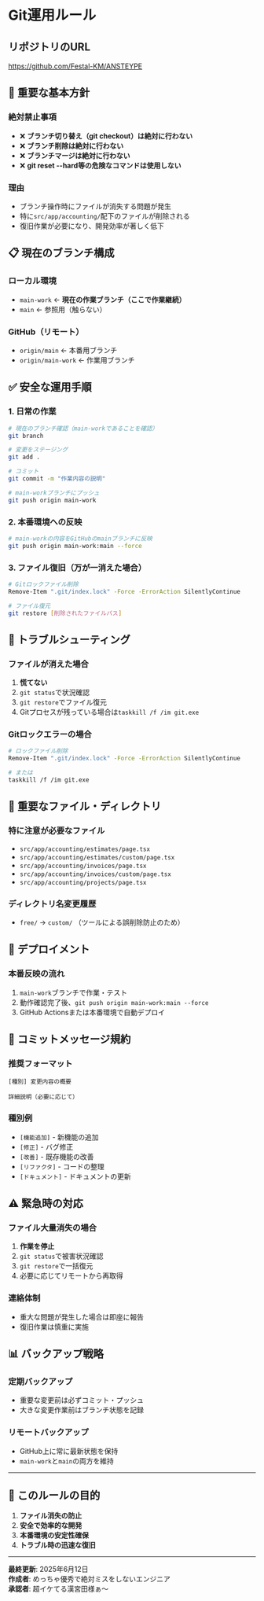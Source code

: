 # Git運用ルール

## リポジトリのURL
https://github.com/Festal-KM/ANSTEYPE

## 🚨 重要な基本方針

### **絶対禁止事項**
- ❌ **ブランチ切り替え（git checkout）は絶対に行わない**
- ❌ **ブランチ削除は絶対に行わない**
- ❌ **ブランチマージは絶対に行わない**
- ❌ **git reset --hard等の危険なコマンドは使用しない**

### **理由**
- ブランチ操作時にファイルが消失する問題が発生
- 特に`src/app/accounting/`配下のファイルが削除される
- 復旧作業が必要になり、開発効率が著しく低下

## 📋 現在のブランチ構成

### **ローカル環境**
- `main-work` ← **現在の作業ブランチ（ここで作業継続）**
- `main` ← 参照用（触らない）

### **GitHub（リモート）**
- `origin/main` ← 本番用ブランチ
- `origin/main-work` ← 作業用ブランチ

## ✅ 安全な運用手順

### **1. 日常の作業**
```bash
# 現在のブランチ確認（main-workであることを確認）
git branch

# 変更をステージング
git add .

# コミット
git commit -m "作業内容の説明"

# main-workブランチにプッシュ
git push origin main-work
```

### **2. 本番環境への反映**
```bash
# main-workの内容をGitHubのmainブランチに反映
git push origin main-work:main --force
```

### **3. ファイル復旧（万が一消えた場合）**
```bash
# Gitロックファイル削除
Remove-Item ".git/index.lock" -Force -ErrorAction SilentlyContinue

# ファイル復元
git restore [削除されたファイルパス]
```

## 🔧 トラブルシューティング

### **ファイルが消えた場合**
1. **慌てない**
2. `git status`で状況確認
3. `git restore`でファイル復元
4. Gitプロセスが残っている場合は`taskkill /f /im git.exe`

### **Gitロックエラーの場合**
```bash
# ロックファイル削除
Remove-Item ".git/index.lock" -Force -ErrorAction SilentlyContinue

# または
taskkill /f /im git.exe
```

## 📁 重要なファイル・ディレクトリ

### **特に注意が必要なファイル**
- `src/app/accounting/estimates/page.tsx`
- `src/app/accounting/estimates/custom/page.tsx`
- `src/app/accounting/invoices/page.tsx`
- `src/app/accounting/invoices/custom/page.tsx`
- `src/app/accounting/projects/page.tsx`

### **ディレクトリ名変更履歴**
- `free/` → `custom/` （ツールによる誤削除防止のため）

## 🚀 デプロイメント

### **本番反映の流れ**
1. `main-work`ブランチで作業・テスト
2. 動作確認完了後、`git push origin main-work:main --force`
3. GitHub Actionsまたは本番環境で自動デプロイ

## 📝 コミットメッセージ規約

### **推奨フォーマット**
```
[種別] 変更内容の概要

詳細説明（必要に応じて）
```

### **種別例**
- `[機能追加]` - 新機能の追加
- `[修正]` - バグ修正
- `[改善]` - 既存機能の改善
- `[リファクタ]` - コードの整理
- `[ドキュメント]` - ドキュメントの更新

## ⚠️ 緊急時の対応

### **ファイル大量消失の場合**
1. **作業を停止**
2. `git status`で被害状況確認
3. `git restore`で一括復元
4. 必要に応じてリモートから再取得

### **連絡体制**
- 重大な問題が発生した場合は即座に報告
- 復旧作業は慎重に実施

## 📊 バックアップ戦略

### **定期バックアップ**
- 重要な変更前は必ずコミット・プッシュ
- 大きな変更作業前はブランチ状態を記録

### **リモートバックアップ**
- GitHub上に常に最新状態を保持
- `main-work`と`main`の両方を維持

---

## 🎯 このルールの目的

1. **ファイル消失の防止**
2. **安全で効率的な開発**
3. **本番環境の安定性確保**
4. **トラブル時の迅速な復旧**

---

**最終更新**: 2025年6月12日  
**作成者**: めっちゃ優秀で絶対ミスをしないエンジニア  
**承認者**: 超イケてる漢宮田様ぁ～ 